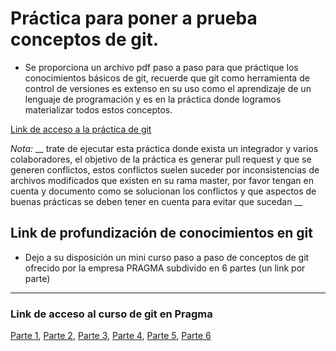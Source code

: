 # Práctica para poner a prueba conceptos de git.

- Se proporciona un archivo pdf paso a paso para que práctique los conocimientos básicos de git, recuerde que git como herramienta
de control de versiones es extenso en su uso como el aprendizaje de un lenguaje de programación y es en la práctica donde logramos
materializar todos estos conceptos.

[Link de acceso a la práctica de git](https://drive.google.com/file/d/1Q-uxDgGYqISEURrhfQfRlF64YRBrbu9I/view?usp=sharing)

*Nota:* __ trate de ejecutar esta práctica donde exista un integrador y varios colaboradores, el objetivo de la práctica es generar
pull request y que se generen conflictos, estos conflictos suelen suceder por inconsistencias de archivos modificados que existen 
en su rama master, por favor tengan en cuenta y documento como se solucionan los conflictos y que aspectos de buenas prácticas se deben
tener en cuenta para evitar que sucedan __

## Link de profundización de conocimientos en git
- Dejo a su disposición un mini curso paso a paso de conceptos de git ofrecido por la empresa PRAGMA subdivido en 6 partes 
(un link por parte)
---
### Link de acceso al curso de git en Pragma
[Parte 1][1], [Parte 2][2], [Parte 3][3], [Parte 4][4], [Parte 5][5], [Parte 6][6]

 [1]: https://www.pragma.com.co/academia/lecciones/conceptos-basicos-de-git-parte-1
 [2]: https://www.pragma.com.co/academia/lecciones/conceptos-basicos-de-git-parte-2
 [3]: https://www.pragma.com.co/academia/lecciones/conceptos-basicos-de-git-parte-3
 [4]: https://www.pragma.com.co/academia/lecciones/conceptos-basicos-de-git-parte-4
 [5]: https://www.pragma.com.co/academia/lecciones/conceptos-basicos-de-git-parte-5
 [6]: https://www.pragma.com.co/academia/lecciones/conceptos-basicos-parte-6
